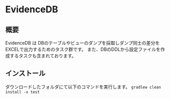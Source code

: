 # EvidenceDB
## 概要

EvidenceDB は DBのテーブルやビューのダンプを採取しダンプ同士の差分をEXCELで出力するためのタスク群です。
また、DBのDDLから設定ファイルを作成するタスクも含まれております。

## インストール
ダウンロードしたフォルダにて以下のコマンドを実行します。
`gradlew clean install -x test `


